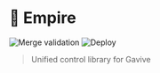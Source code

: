 # 👑 Empire
![Merge validation](https://github.com/Gavive/empire/workflows/%F0%9F%94%B0%20Merge%20Validation/badge.svg)
![Deploy](https://github.com/Gavive/empire/workflows/%F0%9F%9A%80%20Deploy/badge.svg)
> Unified control library for Gavive


